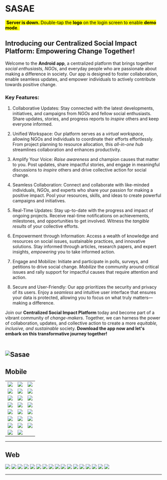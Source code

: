 # **SASAE**

<mark>&nbsp;**Server is down.**
Double-tap the **logo** on the login screen to enable **demo mode**.&nbsp;<mark>


## **Introducing our Centralized Social Impact Platform: Empowering Change Together!**

Welcome to the **Android app**, a centralized platform that brings together *social enthusiasts, NGOs*, and everyday people who are passionate about making a difference in society. Our app is designed to foster collaboration, enable seamless updates, and empower individuals to actively contribute towards positive change.

### **Key Features:**

1. Collaborative Updates: Stay connected with the latest developments, initiatives, and campaigns from *NGOs* and fellow social enthusiasts. Share updates, stories, and progress reports to *inspire* others and keep everyone informed.

2. Unified Workspace: Our platform serves as a *virtual workspace*, allowing NGOs and individuals to coordinate their efforts effortlessly. From project planning to resource allocation, this *all-in-one hub* streamlines collaboration and enhances productivity.

3. Amplify Your Voice: *Raise awareness* and champion causes that matter to you. Post updates, share impactful stories, and engage in meaningful discussions to *inspire* others and drive collective action for social change.

4. Seamless Collaboration: Connect and collaborate with like-minded individuals, *NGOs*, and experts who share your passion for making a positive impact. Pool your resources, skills, and ideas to create powerful campaigns and initiatives.

5. Real-Time Updates: Stay up-to-date with the progress and impact of ongoing projects. Receive real-time notifications on achievements, milestones, and opportunities to get involved. Witness the *tangible results* of your collective efforts.

6. Empowerment through Information: Access a wealth of knowledge and resources on social issues, sustainable practices, and innovative solutions. Stay informed through articles, research papers, and expert insights, *empowering* you to take informed action.

7. Engage and Mobilize: Initiate and participate in polls, surveys, and petitions to drive social change. *Mobilize* the community around critical issues and rally support for impactful causes that require attention and action.

8. Secure and User-Friendly: Our app prioritizes the security and privacy of its users. Enjoy a *seamless* and intuitive user interface that ensures your data is protected, allowing you to focus on what truly matters—making a difference.

Join our **Centralized Social Impact Platform** today and become part of a vibrant community of *change-makers*. Together, we can harness the power of collaboration, updates, and collective action to create a more *equitable, inclusive, and sustainable* society. **Download the app now and let's embark on this transformative journey together!** 
<br>
<br>

![Sasae](./images/sasae.gif)
---
## Mobile

|  |  | |
| --- | --- | --- |
![](./images/mobile/Screenshot_20221129-114840.jpg) | ![](./images/mobile/Screenshot_20221129-114848.jpg) | ![](./images/mobile/Screenshot_20221129-114855.jpg)
![](./images/mobile/Screenshot_20221129-114901.jpg) | ![](./images/mobile/Screenshot_20221129-114911.jpg) | ![](./images/mobile/Screenshot_20221129-114945.jpg)
![](./images/mobile/Screenshot_20221129-114958.jpg) | ![](./images/mobile/Screenshot_20221129-115006.jpg) | ![](./images/mobile/Screenshot_20221129-115019.jpg)
![](./images/mobile/Screenshot_20221129-115029.jpg) | ![](./images/mobile/Screenshot_20221129-115040.jpg) | ![](./images/mobile/Screenshot_20221129-115057.jpg)
![](./images/mobile/Screenshot_20221129-115115.jpg) | ![](./images/mobile/Screenshot_20221129-115121.jpg) | ![](./images/mobile/Screenshot_20221129-115139.jpg)
![](./images/mobile/Screenshot_20221129-115152.jpg) | ![](./images/mobile/Screenshot_20221129-115159.jpg) | ![](./images/mobile/Screenshot_20221129-115210.jpg)
![](./images/mobile/Screenshot_20221129-115218.jpg) | ![](./images/mobile/Screenshot_20221129-115227.jpg) | ![](./images/mobile/Screenshot_20221129-115253.jpg)
![](./images/mobile/Screenshot_20221129-115307.jpg) | ![](./images/mobile/Screenshot_20221129-115312.jpg)


---
## Web

![](./images/web/Screenshot_20221128_031744.png)
![](./images/web/Screenshot_20221128_031811.png)
![](./images/web/Screenshot_20221128_031818.png)
![](./images/web/Screenshot_20221128_031824.png)
![](./images/web/Screenshot_20221128_031829.png)
![](./images/web/Screenshot_20221128_031833.png)
![](./images/web/Screenshot_20221128_031851.png)
![](./images/web/Screenshot_20221128_031901.png)
![](./images/web/Screenshot_20221128_031923.png)
![](./images/web/Screenshot_20221128_031936.png)
![](./images/web/Screenshot_20221128_031946.png)
![](./images/web/Screenshot_20221128_031955.png)
![](./images/web/Screenshot_20221128_032018.png)
![](./images/web/Screenshot_20221128_032029.png)
![](./images/web/Screenshot_20221128_032038.png)
![](./images/web/Screenshot_20221128_032051.png)
![](./images/web/Screenshot_20221128_032058.png)



---